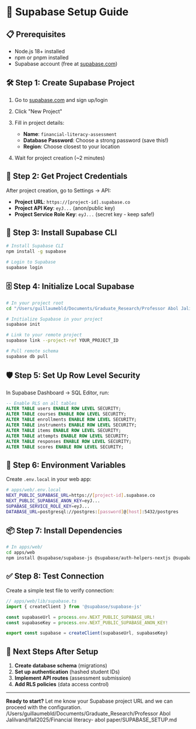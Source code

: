 # 🚀 Supabase Setup Guide

## 📋 Prerequisites
- Node.js 18+ installed
- npm or pnpm installed
- Supabase account (free at [supabase.com](https://supabase.com))

## 🛠️ Step 1: Create Supabase Project

1. Go to [supabase.com](https://supabase.com) and sign up/login
2. Click "New Project"
3. Fill in project details:
   - **Name**: `financial-literacy-assessment`
   - **Database Password**: Choose a strong password (save this!)
   - **Region**: Choose closest to your location

4. Wait for project creation (~2 minutes)

## 🔧 Step 2: Get Project Credentials

After project creation, go to Settings → API:

- **Project URL**: `https://[project-id].supabase.co`
- **Project API Key**: `eyJ...` (anon/public key)
- **Project Service Role Key**: `eyJ...` (secret key - keep safe!)

## 📁 Step 3: Install Supabase CLI

```bash
# Install Supabase CLI
npm install -g supabase

# Login to Supabase
supabase login
```

## 🗄️ Step 4: Initialize Local Supabase

```bash
# In your project root
cd "/Users/guillaumebld/Documents/Graduate_Research/Professor Abol Jalilvand/fall2025/Financial literacy- abol paper"

# Initialize Supabase in your project
supabase init

# Link to your remote project
supabase link --project-ref YOUR_PROJECT_ID

# Pull remote schema
supabase db pull
```

## 🛡️ Step 5: Set Up Row Level Security

In Supabase Dashboard → SQL Editor, run:

```sql
-- Enable RLS on all tables
ALTER TABLE users ENABLE ROW LEVEL SECURITY;
ALTER TABLE courses ENABLE ROW LEVEL SECURITY;
ALTER TABLE enrollments ENABLE ROW LEVEL SECURITY;
ALTER TABLE instruments ENABLE ROW LEVEL SECURITY;
ALTER TABLE items ENABLE ROW LEVEL SECURITY;
ALTER TABLE attempts ENABLE ROW LEVEL SECURITY;
ALTER TABLE responses ENABLE ROW LEVEL SECURITY;
ALTER TABLE scores ENABLE ROW LEVEL SECURITY;
```

## 🔐 Step 6: Environment Variables

Create `.env.local` in your web app:

```bash
# apps/web/.env.local
NEXT_PUBLIC_SUPABASE_URL=https://[project-id].supabase.co
NEXT_PUBLIC_SUPABASE_ANON_KEY=eyJ...
SUPABASE_SERVICE_ROLE_KEY=eyJ...
DATABASE_URL=postgresql://postgres:[password]@[host]:5432/postgres
```

## 📦 Step 7: Install Dependencies

```bash
# In apps/web/
cd apps/web
npm install @supabase/supabase-js @supabase/auth-helpers-nextjs @supabase/auth-helpers-react @supabase/auth-ui-react @supabase/auth-ui-shared
```

## ✅ Step 8: Test Connection

Create a simple test file to verify connection:

```typescript
// apps/web/lib/supabase.ts
import { createClient } from '@supabase/supabase-js'

const supabaseUrl = process.env.NEXT_PUBLIC_SUPABASE_URL!
const supabaseKey = process.env.NEXT_PUBLIC_SUPABASE_ANON_KEY!

export const supabase = createClient(supabaseUrl, supabaseKey)
```

## 🎯 Next Steps After Setup

1. **Create database schema** (migrations)
2. **Set up authentication** (hashed student IDs)
3. **Implement API routes** (assessment submission)
4. **Add RLS policies** (data access control)

---

**Ready to start?** Let me know your Supabase project URL and we can proceed with the configuration.</content>
<parameter name="path">/Users/guillaumebld/Documents/Graduate_Research/Professor Abol Jalilvand/fall2025/Financial literacy- abol paper/SUPABASE_SETUP.md